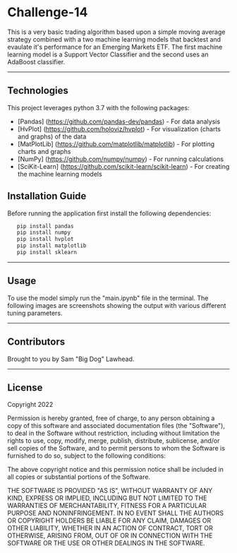# Challenge-14

This is a very basic trading algorithm based upon a simple moving average strategy combined with a two machine learning models that backtest and evaulate it's performance for an Emerging Markets ETF. The first machine learning model is a Support Vector Classifier and the second uses an AdaBoost classifier. 

---

## Technologies

This project leverages python 3.7 with the following packages:

* [Pandas] (https://github.com/pandas-dev/pandas) - For data analysis
* [HvPlot] (https://github.com/holoviz/hvplot) - For visualization (charts and graphs) of the data
* [MatPlotLib] (https://github.com/matplotlib/matplotlib) - For plotting charts and graphs
* [NumPy] (https://github.com/numpy/numpy) - For running calculations
* [SciKit-Learn] (https://github.com/scikit-learn/scikit-learn) - For creating the machine learning models

## Installation Guide

Before running the application first install the following dependencies:

```python
   pip install pandas
   pip install numpy
   pip install hvplot
   pip install matplotlib
   pip install sklearn
```

---

## Usage

To use the model simply run the "main.ipynb" file in the terminal. The following images are screenshots showing the output with various different tuning parameters.



---

## Contributors

Brought to you by Sam "Big Dog" Lawhead. 

---

## License

Copyright 2022

Permission is hereby granted, free of charge, to any person obtaining a copy of this software and associated documentation files (the "Software"), to deal in the Software without restriction, including without limitation the rights to use, copy, modify, merge, publish, distribute, sublicense, and/or sell copies of the Software, and to permit persons to whom the Software is furnished to do so, subject to the following conditions:

The above copyright notice and this permission notice shall be included in all copies or substantial portions of the Software.

THE SOFTWARE IS PROVIDED "AS IS", WITHOUT WARRANTY OF ANY KIND, EXPRESS OR IMPLIED, INCLUDING BUT NOT LIMITED TO THE WARRANTIES OF MERCHANTABILITY, FITNESS FOR A PARTICULAR PURPOSE AND NONINFRINGEMENT. IN NO EVENT SHALL THE AUTHORS OR COPYRIGHT HOLDERS BE LIABLE FOR ANY CLAIM, DAMAGES OR OTHER LIABILITY, WHETHER IN AN ACTION OF CONTRACT, TORT OR OTHERWISE, ARISING FROM, OUT OF OR IN CONNECTION WITH THE SOFTWARE OR THE USE OR OTHER DEALINGS IN THE SOFTWARE.
